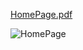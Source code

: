 [HomePage.pdf](https://github.com/RoulaHwaije/Company_project/files/14302452/HomePage.pdf)

![HomePage](https://github.com/RoulaHwaije/Company_project/assets/153372642/de098851-b1f8-4a86-9d3d-fd76c7b39f43)

